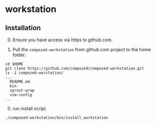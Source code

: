 # workstation

## Installation

0. Ensure you have access via https to github.com.

0. Pull the `compozed-workstation` from github.com project to the home folder.

  ```
  cd $HOME
  git clone https://github.com/compozed/compozed-workstation.git  
  ls -1 compozed-worstation/
  ... 
    README.md
    bin
    sprout-wrap
    vim-config
  ...
  ```

0. run install script.

  ```
  ./compozed-workstation/bin/install_workstation
  ```


